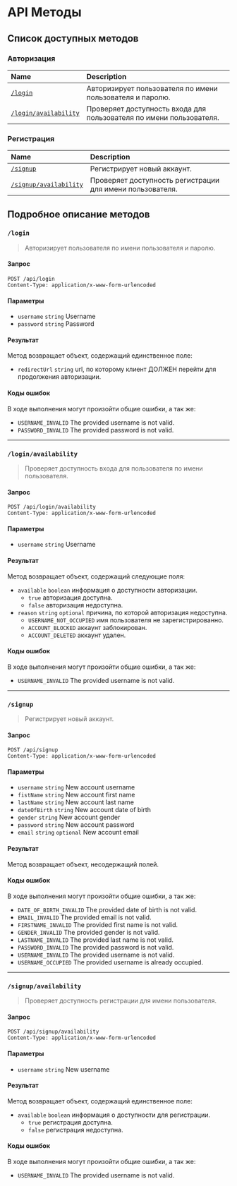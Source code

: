 # API Методы

## Список доступных методов

### Авторизация
| Name                                        | Description                                                         |
|:--------------------------------------------|:--------------------------------------------------------------------|
| [`/login`](#login)                          | Авторизирует пользователя по имени пользователя и паролю.           |
| [`/login/availability`](#loginavailability) | Проверяет доступность входа для пользователя по имени пользователя. |

### Регистрация
| Name                                          | Description                                                                         |
|:----------------------------------------------|:------------------------------------------------------------------------------------|
| [`/signup`](#signup)                          | Регистрирует новый аккаунт.                                                         |
| [`/signup/availability`](#signupavailability) | Проверяет доступность регистрации для имени пользователя.                           |

## Подробное описание методов

### `/login`
> Авторизирует пользователя по имени пользователя и паролю.

#### Запрос
```http request
POST /api/login
Content-Type: application/x-www-form-urlencoded
```

#### Параметры
* `username` `string` Username
* `password` `string` Password

#### Результат
Метод возвращает объект, содержащий единственное поле:
* `redirectUrl` `string` url, по которому клиент ДОЛЖЕН перейти для продолжения авторизации.

#### Коды ошибок
В ходе выполнения могут произойти общие ошибки, а так же:
* `USERNAME_INVALID` The provided username is not valid.
* `PASSWORD_INVALID` The provided password is not valid.
---

### `/login/availability`
> Проверяет доступность входа для пользователя по имени пользователя.

#### Запрос
```http request
POST /api/login/availability
Content-Type: application/x-www-form-urlencoded
```

#### Параметры
* `username` `string` Username

#### Результат
Метод возвращает объект, содержащий следующие поля:
* `available` `boolean` информация о доступности авторизации.
  * `true` авторизация доступна.
  * `false` авторизация недоступна.
* `reason` `string` `optional` причина, по которой авторизация недоступна.
  * `USERNAME_NOT_OCCUPIED` имя пользователя не зарегистрированно.
  * `ACCOUNT_BLOCKED` аккаунт заблокирован. 
  * `ACCOUNT_DELETED` аккаунт удален.

#### Коды ошибок
В ходе выполнения могут произойти общие ошибки, а так же:  
* `USERNAME_INVALID` The provided username is not valid.
---

### `/signup`
> Регистрирует новый аккаунт.

#### Запрос
```http request
POST /api/signup
Content-Type: application/x-www-form-urlencoded
```

#### Параметры
* `username` `string` New account username
* `fistName` `string` New account first name
* `lastName` `string` New account last name
* `dateOfBirth` `string` New account date of birth
* `gender` `string` New account gender
* `password` `string` New account password
* `email` `string` `optional` New account email

#### Результат
Метод возвращает объект, несодержащий полей.

#### Коды ошибок
В ходе выполнения могут произойти общие ошибки, а так же:
* `DATE_OF_BIRTH_INVALID` The provided date of birth is not valid.   
* `EMAIL_INVALID` The provided email is not valid.           
* `FIRSTNAME_INVALID` The provided first name is not valid.      
* `GENDER_INVALID` The provided gender is not valid.          
* `LASTNAME_INVALID` The provided last name is not valid.       
* `PASSWORD_INVALID` The provided password is not valid.        
* `USERNAME_INVALID` The provided username is not valid.
* `USERNAME_OCCUPIED` The provided username is already occupied.
---

### `/signup/availability`
> Проверяет доступность регистрации для имени пользователя.

#### Запрос
```http request
POST /api/signup/availability
Content-Type: application/x-www-form-urlencoded
```

#### Параметры
* `username` `string` New username

#### Результат
Метод возвращает объект, содержащий единственное поле:
* `available` `boolean` информация о доступности для регистрации.
  * `true` регистрация доступна.
  * `false` регистрация недоступна.

#### Коды ошибок
В ходе выполнения могут произойти общие ошибки, а так же:
* `USERNAME_INVALID` The provided username is not valid.

